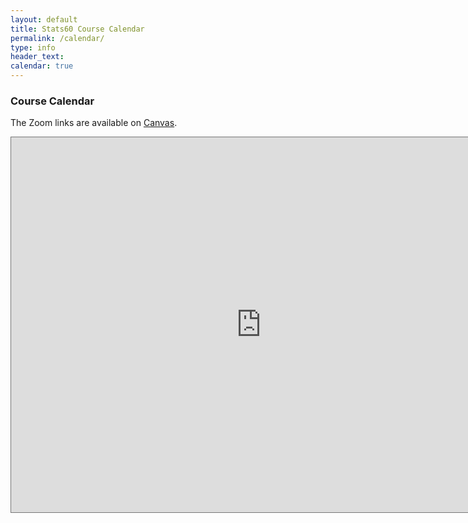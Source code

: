 ```yaml
---
layout: default 
title: Stats60 Course Calendar 
permalink: /calendar/
type: info
header_text:  
calendar: true
---
```

<div class="span3">
	<h3>Course Calendar</h3>
<div id="upcoming"></div><!--/span-->
</div>

The Zoom links are available on [Canvas](https://canvas.stanford.edu/courses/120619).

<div class="span9">
	<!-- <h3>Calendar of Upcoming Events</h3> -->
        <iframe src="https://calendar.google.com/calendar/embed?height=600&amp;wkst=2&amp;bgcolor=%23ffffff&amp;ctz=America%2FLos_Angeles&amp;src=MHVlN2FiNjNxNzV2OWhnbmpwdDNiaXVpaW9AZ3JvdXAuY2FsZW5kYXIuZ29vZ2xlLmNvbQ&amp;color=%237986CB&amp;mode=WEEK&amp;showTabs=0&amp;showCalendars=0&amp;showNav=1&amp;showTitle=0&amp;title=Stats%2060" style="border:solid 1px #777" width="800" height="600" frameborder="0" scrolling="no"></iframe>
</div><!--/span-->
